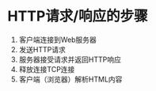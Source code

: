 # HTTP请求/响应的步骤

<ans>

1. 客户端连接到Web服务器
2. 发送HTTP请求
3. 服务器接受请求并返回HTTP响应
4. 释放连接TCP连接
5. 客户端（浏览器）解析HTML内容

</ans>